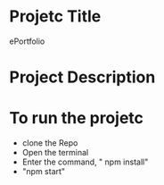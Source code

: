 # Projetc Title
ePortfolio

# Project Description

# To run the projetc
* clone the Repo
* Open the terminal
* Enter the command, " npm install"
* "npm start"